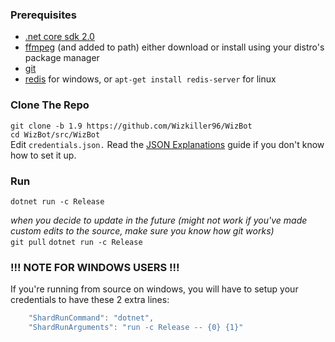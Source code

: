 ### Prerequisites 
- [.net core sdk 2.0][.netcore] 
- [ffmpeg][ffmpeg] (and added to path) either download or install using your distro's package manager 
- [git][git]
- [redis][redis] for windows, or `apt-get install redis-server` for linux

### Clone The Repo 
`git clone -b 1.9 https://github.com/Wizkiller96/WizBot`  
`cd WizBot/src/WizBot`  
Edit `credentials.json.` Read the [JSON Explanations](http://wizbot.readthedocs.io/en/latest/JSON%20Explanations/) guide if you don't know how to set it up.   

### Run 
`dotnet run -c Release`  

*when you decide to update in the future (might not work if you've made custom edits to the source, make sure you know how git works)*  
`git pull` 
`dotnet run -c Release`

### !!! NOTE FOR WINDOWS USERS  !!!
If you're running from source on windows, you will have to setup your credentials to have these 2 extra lines:
```js
    "ShardRunCommand": "dotnet",
    "ShardRunArguments": "run -c Release -- {0} {1}"
```


[.netcore]: https://www.microsoft.com/net/download/core#/sdk
[ffmpeg]: http://ffmpeg.zeranoe.com/builds/
[git]: https://git-scm.com/downloads
[redis]: https://github.com/MicrosoftArchive/redis/releases/latest